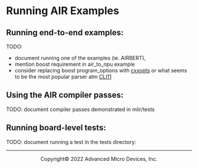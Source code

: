 # Running AIR Examples

## Running end-to-end examples:

TODO: 
- document running one of the examples (ie. AIRBERT), 
- mention boost requirement in air_to_npu example
- consider replacing boost program_options with [cxxopts](https://github.com/jarro2783/cxxopts) or what seems to be the most popular parser atm [CLI11](https://github.com/CLIUtils/CLI11)

## Using the AIR compiler passes: 

TODO: document compiler passes demonstrated in mlir/tests

## Running board-level tests:

TODO: document running a test in the tests directory:

-----

<p align="center">Copyright&copy; 2022 Advanced Micro Devices, Inc.</p>
